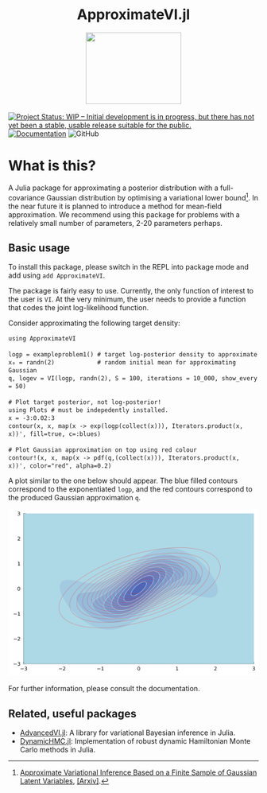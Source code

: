 <h1 align="center">ApproximateVI.jl</h1>
<p align="center">
<img src="https://github.com/ngiann/ApproximateVI.jl/blob/4d604d2f42f74c97a84685ddf13e0a9d05ff76e7/docs/src/assets/logo.png" width="192" height="144">
</p>

[![Project Status: WIP – Initial development is in progress, but there has not yet been a stable, usable release suitable for the public.](https://www.repostatus.org/badges/latest/wip.svg)](https://www.repostatus.org/#wip)
[![Documentation](https://img.shields.io/badge/docs-master-blue.svg)](https://ngiann.github.io/ApproximateVI.jl)
![GitHub](https://img.shields.io/github/license/ngiann/approximateVI.jl)

# What is this?

A Julia package for approximating a posterior distribution with a full-covariance Gaussian distribution by optimising a variational lower bound[^1]. In the near future it is planned to introduce a method for mean-field approximation. We recommend using this package for problems with a relatively small number of parameters, 2-20 parameters perhaps.



## Basic usage

To install this package, please switch in the REPL into package mode and add using `add ApproximateVI`.

The package is fairly easy to use. Currently, the only function of interest to the user is `VI`. At the very minimum, the user needs to provide a function that codes the joint log-likelihood function.

Consider approximating the following target density:

```
using ApproximateVI

logp = exampleproblem1() # target log-posterior density to approximate
x₀ = randn(2)            # random initial mean for approximating Gaussian
q, logev = VI(logp, randn(2), S = 100, iterations = 10_000, show_every = 50)

# Plot target posterior, not log-posterior!
using Plots # must be indepedently installed.
x = -3:0.02:3
contour(x, x, map(x -> exp(logp(collect(x))), Iterators.product(x, x))', fill=true, c=:blues)

# Plot Gaussian approximation on top using red colour
contour!(x, x, map(x -> pdf(q,(collect(x))), Iterators.product(x, x))', color="red", alpha=0.2)
```

A plot similar to the one below should appear. The  blue filled contours correspond to the exponentiated `logp`, and the red contours correspond to the produced Gaussian approximation `q`.

![image](docs/src/exampleproblem1.png)

For further information, please consult the documentation.


## Related, useful packages

- [AdvancedVI.jl](https://github.com/TuringLang/AdvancedVI.jl): A library for variational Bayesian inference in Julia.
- [DynamicHMC.jl](https://github.com/tpapp/DynamicHMC.jl): Implementation of robust dynamic Hamiltonian Monte Carlo methods in Julia.


[^1]:[Approximate Variational Inference Based on a Finite Sample of Gaussian Latent Variables](https://doi.org/10.1007/s10044-015-0496-9), [[Arxiv]](https://arxiv.org/pdf/1906.04507.pdf).
